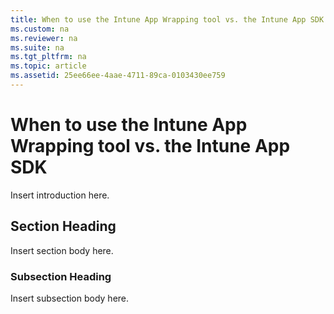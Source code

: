 ```yaml
---
title: When to use the Intune App Wrapping tool vs. the Intune App SDK
ms.custom: na
ms.reviewer: na
ms.suite: na
ms.tgt_pltfrm: na
ms.topic: article
ms.assetid: 25ee66ee-4aae-4711-89ca-0103430ee759
---
```

# When to use the Intune App Wrapping tool vs. the Intune App SDK
Insert introduction here.

## Section Heading
Insert section body here.

### Subsection Heading
Insert subsection body here.

